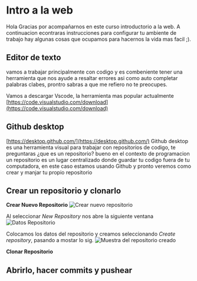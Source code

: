 # Intro a la web

Hola Gracias por acompañarnos en este curso introductorio a la web. A continuacion econtraras instrucciones para configurar tu ambiente de trabajo hay algunas cosas que ocupamos para hacernos la vida mas facil ;).



## Editor de texto

vamos a trabajar principalmente con codigo y es combeniente tener una herramienta que nos ayude a resaltar errores asi como auto completar palabras clabes, prontro sabras a que me refiero no te preocupes. 

Vamos a descargar Vscode, la herramienta mas popular actualmente
[https://code.visualstudio.com/download](https://code.visualstudio.com/download)


## Github desktop

[https://desktop.github.com/](https://desktop.github.com/)
Github desktop es una herramienta visual para trabajar con repositorios de codigo, te preguntaras ¿que es un repositorio? bueno en el contexto de programacion un repositorio es un lugar centralizado donde guardar tu codigo fuera de tu computadora, en este caso estamos usando Github y pronto veremos como crear y manjar tu propio repositorio

## Crear un repositorio y clonarlo
**Crear Nuevo Repositorio**
![Crear nuevo repositorio](https://media1.giphy.com/media/RGeayzgZOLsG5CAO4D/giphy.gif)

Al seleccionar _New Repository_ nos abre la siguiente ventana
![Datos Repositorio](https://media3.giphy.com/media/h4erwvfrPRG9iySu26/giphy.gif)

Colocamos los datos del repositorio y creamos 
seleccionando _Create repository_, pasando a mostar lo sig.
![Muestra del repositorio creado](https://i.ibb.co/CW6xYWL/Muestra-del-repositorio-creado.png)

__Clonar Repositorio__

## Abrirlo, hacer commits y pushear
